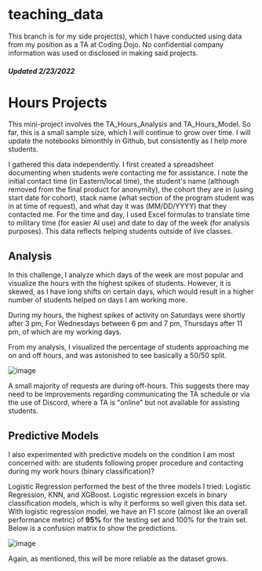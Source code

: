 # teaching_data
This branch is for my side project(s), which I have conducted using data from my position as a TA at Coding Dojo. No confidential company information was used or disclosed in making said projects.
#### *Updated 2/23/2022*
# Hours Projects
This mini-project involves the TA_Hours_Analysis and TA_Hours_Model. So far, this is a small sample size, which I will continue to grow over time. I will update the notebooks bimonthly in Github, but consistently as I help more students.

I gathered this data independently. I first created a spreadsheet documenting when students were contacting me for assistance. I note the initial contact time (in Eastern/local time), the student's name (although removed from the final product for anonymity), the cohort they are in (using start date for cohort), stack name (what section of the program student was in at time of request), and what day it was (MM/DD/YYYY) that they contacted me. For the time and day, I used Excel formulas to translate time to military time (for easier AI use) and date to day of the week (for analysis purposes). This data reflects helping students outside of live classes.

## Analysis
In this challenge, I analyze which days of the week are most popular and visualize the hours with the highest spikes of students. However, it is skewed, as I have long shifts on certain days, which would result in a higher number of students helped on days I am working more.

During my hours, the highest spikes of activity on Saturdays were shortly after 3 pm, For Wednesdays between 6 pm and 7 pm, Thursdays after 11 pm, of which are my working days.

From my analysis, I visualized the percentage of students approaching me on and off hours, and was astonished to see basically a 50/50 split.

![image](https://user-images.githubusercontent.com/86759538/155433307-edc00e4b-5d3a-4c0c-aa63-fa5638d60eda.png)

A small majority of requests are during off-hours. This suggests there may need to be improvements regarding communicating the TA schedule or via the use of Discord, where a TA is "online" but not available for assisting students.


## Predictive Models

I also experimented with predictive models on the condition I am most concerned with: are students following proper procedure and contacting during my work hours (binary classification)?

Logistic Regression performed the best of the three models I tried: Logistic Regression, KNN, and XGBoost. Logistic regression excels in binary classification models, which is why it performs so well given this data set. With logistic regression model, we have an F1 score (almost like an overall performance metric) of **95%** for the testing set and 100% for the train set. Below is a confusion matrix to show the predictions.

![image](https://user-images.githubusercontent.com/86759538/155434333-fddbb51d-2ef4-4f50-ae28-9ad3da7dcb47.png)

 Again, as mentioned, this will be more reliable as the dataset grows.

